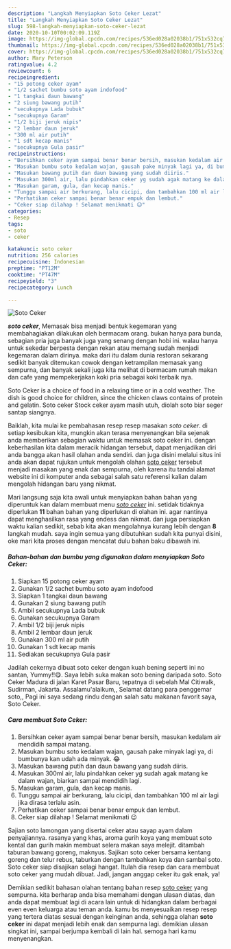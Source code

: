 ```yaml
---
description: "Langkah Menyiapkan Soto Ceker Lezat"
title: "Langkah Menyiapkan Soto Ceker Lezat"
slug: 598-langkah-menyiapkan-soto-ceker-lezat
date: 2020-10-10T00:02:09.119Z
image: https://img-global.cpcdn.com/recipes/536ed028a02038b1/751x532cq70/soto-ceker-foto-resep-utama.jpg
thumbnail: https://img-global.cpcdn.com/recipes/536ed028a02038b1/751x532cq70/soto-ceker-foto-resep-utama.jpg
cover: https://img-global.cpcdn.com/recipes/536ed028a02038b1/751x532cq70/soto-ceker-foto-resep-utama.jpg
author: Mary Peterson
ratingvalue: 4.2
reviewcount: 6
recipeingredient:
- "15 potong ceker ayam"
- "1/2 sachet bumbu soto ayam indofood"
- "1 tangkai daun bawang"
- "2 siung bawang putih"
- "secukupnya Lada bubuk"
- "secukupnya Garam"
- "1/2 biji jeruk nipis"
- "2 lembar daun jeruk"
- "300 ml air putih"
- "1 sdt kecap manis"
- "secukupnya Gula pasir"
recipeinstructions:
- "Bersihkan ceker ayam sampai benar benar bersih, masukan kedalam air mendidih sampai matang."
- "Masukan bumbu soto kedalam wajan, gausah pake minyak lagi ya, di bumbunya kan udah ada minyak. 😂"
- "Masukan bawang putih dan daun bawang yang sudah diiris."
- "Masukan 300ml air, lalu pindahkan ceker yg sudah agak matang ke dalam wajan, biarkan sampai mendidih lagi."
- "Masukan garam, gula, dan kecap manis."
- "Tunggu sampai air berkurang, lalu cicipi, dan tambahkan 100 ml air lagi jika dirasa terlalu asin."
- "Perhatikan ceker sampai benar benar empuk dan lembut."
- "Ceker siap dilahap ! Selamat menikmati 😉"
categories:
- Resep
tags:
- soto
- ceker

katakunci: soto ceker 
nutrition: 256 calories
recipecuisine: Indonesian
preptime: "PT12M"
cooktime: "PT47M"
recipeyield: "3"
recipecategory: Lunch

---
```



![Soto Ceker](https://img-global.cpcdn.com/recipes/536ed028a02038b1/751x532cq70/soto-ceker-foto-resep-utama.jpg)

<b><i>soto ceker</i></b>, Memasak bisa menjadi bentuk kegemaran yang membahagiakan dilakukan oleh bermacam orang. bukan hanya para bunda, sebagian pria juga banyak juga yang senang dengan hobi ini. walau hanya untuk sekedar berpesta dengan rekan atau memang sudah menjadi kegemaran dalam dirinya. maka dari itu dalam dunia restoran sekarang sedikit banyak ditemukan cowok dengan ketrampilan memasak yang sempurna, dan banyak sekali juga kita melihat di bermacam rumah makan dan cafe yang mempekerjakan koki pria sebagai koki terbaik nya.

Soto Ceker is a choice of food in a relaxing time or in a cold weather. The dish is good choice for children, since the chicken claws contains of protein and gelatin. Soto ceker Stock ceker ayam masih utuh, diolah soto biar seger santap siangnya.

Baiklah, kita mulai ke pembahasan resep resep masakan <i>soto ceker</i>. di setiap kesibukan kita, mungkin akan terasa menyenangkan bila sejenak anda memberikan sebagian waktu untuk memasak soto ceker ini. dengan keberhasilan kita dalam meracik hidangan tersebut, dapat menjadikan diri anda bangga akan hasil olahan anda sendiri. dan juga disini melalui situs ini anda akan dapat rujukan untuk mengolah olahan <u>soto ceker</u> tersebut menjadi masakan yang enak dan sempurna, oleh karena itu tandai alamat website ini di komputer anda sebagai salah satu referensi kalian dalam mengolah hidangan baru yang nikmat.


Mari langsung saja kita awali untuk menyiapkan bahan bahan yang diperuntuk kan dalam membuat menu <u><i>soto ceker</i></u> ini. setidak tidaknya diperlukan <b>11</b> bahan bahan yang diperlukan di olahan ini. agar nantinya dapat menghasilkan rasa yang endess dan nikmat. dan juga persiapkan waktu kalian sedikit, sebab kita akan mengolahnya kurang lebih dengan <b>8</b> langkah mudah. saya ingin semua yang dibutuhkan sudah kita punyai disini, oke mari kita proses dengan mencatat dulu bahan baku dibawah ini.

<!--inarticleads1-->

##### Bahan-bahan dan bumbu yang digunakan dalam menyiapkan Soto Ceker:

1. Siapkan 15 potong ceker ayam
1. Gunakan 1/2 sachet bumbu soto ayam indofood
1. Siapkan 1 tangkai daun bawang
1. Gunakan 2 siung bawang putih
1. Ambil secukupnya Lada bubuk
1. Gunakan secukupnya Garam
1. Ambil 1/2 biji jeruk nipis
1. Ambil 2 lembar daun jeruk
1. Gunakan 300 ml air putih
1. Gunakan 1 sdt kecap manis
1. Sediakan secukupnya Gula pasir


Jadilah cekernya dibuat soto ceker dengan kuah bening seperti ini no santan, Yummy!!😋. Saya lebih suka makan soto bening daripada soto. Soto Ceker Madura di jalan Karet Pasar Baru, tepatnya di sebelah Mal Citiwalk, Sudirman, Jakarta. Assalamu&#39;alaikum,, Selamat datang para penggemar soto,, Pagi ini saya sedang rindu dengan salah satu makanan favorit saya, Soto Ceker. 

<!--inarticleads2-->

##### Cara membuat Soto Ceker:

1. Bersihkan ceker ayam sampai benar benar bersih, masukan kedalam air mendidih sampai matang.
1. Masukan bumbu soto kedalam wajan, gausah pake minyak lagi ya, di bumbunya kan udah ada minyak. 😂
1. Masukan bawang putih dan daun bawang yang sudah diiris.
1. Masukan 300ml air, lalu pindahkan ceker yg sudah agak matang ke dalam wajan, biarkan sampai mendidih lagi.
1. Masukan garam, gula, dan kecap manis.
1. Tunggu sampai air berkurang, lalu cicipi, dan tambahkan 100 ml air lagi jika dirasa terlalu asin.
1. Perhatikan ceker sampai benar benar empuk dan lembut.
1. Ceker siap dilahap ! Selamat menikmati 😉


Sajian soto lamongan yang disertai ceker atau sayap ayam dalam penyajiannya. rasanya yang khas, aroma gurih koya yang membuat soto kental dan gurih makin membuat selera makan saya melejit. ditambah taburan bawang goreng, maknyus. Sajikan soto ceker bersama kentang goreng dan telur rebus, taburkan dengan tambahkan koya dan sambal soto. Soto ceker siap disajikan selagi hangat. Itulah dia resep dan cara membuat soto ceker yang mudah dibuat. Jadi, jangan anggap ceker itu gak enak, ya! 

Demikian sedikit bahasan olahan tentang bahan resep <u>soto ceker</u> yang sempurna. kita berharap anda bisa memahami dengan ulasan diatas, dan anda dapat membuat lagi di acara lain untuk di hidangkan dalam berbagai even even keluarga atau teman anda. kamu bs menyesuaikan resep resep yang tertera diatas sesuai dengan keinginan anda, sehingga olahan <b>soto ceker</b> ini dapat menjadi lebih enak dan sempurna lagi. demikian ulasan singkat ini, sampai berjumpa kembali di lain hal. semoga hari kamu menyenangkan.
